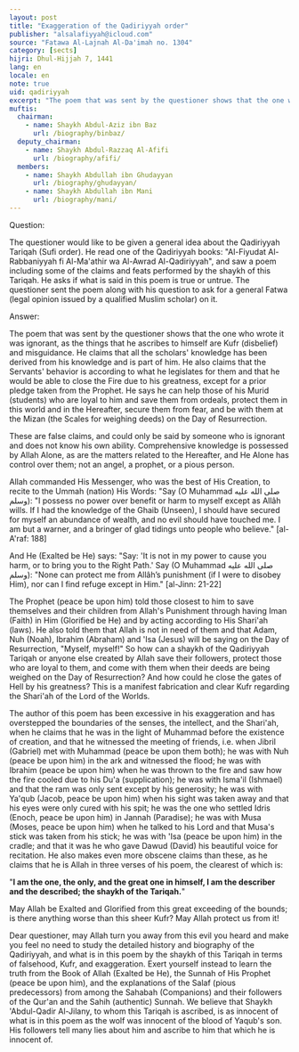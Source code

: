 ```yaml
---
layout: post
title: "Exaggeration of the Qadiriyyah order"
publisher: "alsalafiyyah@icloud.com"
source: "Fatawa Al-Lajnah Al-Da'imah no. 1304"
category: [sects]
hijri: Dhul-Hijjah 7, 1441
lang: en
locale: en
note: true
uid: qadiriyyah
excerpt: "The poem that was sent by the questioner shows that the one who wrote it was ignorant, as the things that he ascribes to himself are Kufr (disbelief) and misguidance. "
muftis:
  chairman: 
    - name: Shaykh Abdul-Aziz ibn Baz
      url: /biography/binbaz/
  deputy_chairman:
    - name: Shaykh Abdul-Razzaq Al-Afifi
      url: /biography/afifi/
  members: 
    - name: Shaykh Abdullah ibn Ghudayyan
      url: /biography/ghudayyan/
    - name: Shaykh Abdullah ibn Mani
      url: /biography/mani/
---
```


Question: 

The questioner would like to be given a general idea about the Qadiriyyah Tariqah (Sufi order). He read one of the Qadiriyyah books: "Al-Fiyudat Al-Rabbaniyyah fi Al-Ma'athir wa Al-Awrad Al-Qadiriyyah", and saw a poem including some of the claims and feats performed by the shaykh of this Tariqah. He asks if what is said in this poem is true or untrue. The questioner sent the poem along with his question to ask for a general Fatwa (legal opinion issued by a qualified Muslim scholar) on it.

Answer:

The poem that was sent by the questioner shows that the one who wrote it was ignorant, as the things that he ascribes to himself are Kufr (disbelief) and misguidance. He claims that all the scholars' knowledge has been derived from his knowledge and is part of him. He also claims that the Servants' behavior is according to what he legislates for them and that he would be able to close the Fire due to his greatness, except for a prior pledge taken from the Prophet. He says he can help those of his Murid (students) who are loyal to him and save them from ordeals, protect them in this world and in the Hereafter, secure them from fear, and be with them at the Mizan (the Scales for weighing deeds) on the Day of Resurrection.

These are false claims, and could only be said by someone who is ignorant and does not know his own ability. Comprehensive knowledge is possessed by Allah Alone, as are the matters related to the Hereafter, and He Alone has control over them; not an angel, a prophet, or a pious person. 

Allah commanded His Messenger, who was the best of His Creation, to recite to the Ummah (nation) His Words: "Say (O Muhammad صلى الله عليه وسلم): "I possess no power over benefit or harm to myself except as Allâh wills. If I had the knowledge of the Ghaib (Unseen), I should have secured for myself an abundance of wealth, and no evil should have touched me. I am but a warner, and a bringer of glad tidings unto people who believe." [al-A'raf: 188]

And He (Exalted be He) says: "Say: 'It is not in my power to cause you harm, or to bring you to the Right Path.' Say (O Muhammad صلى الله عليه وسلم): "None can protect me from Allâh’s punishment (if I were to disobey Him), nor can I find refuge except in Him." [al-Jinn: 21-22] 

The Prophet (peace be upon him) told those closest to him to save themselves and their children from Allah's Punishment through having Iman (Faith) in Him (Glorified be He) and by acting according to His Shari'ah (laws). He also told them that Allah is not in need of them and that Adam, Nuh (Noah), Ibrahim (Abraham) and 'Isa (Jesus) will be saying on the Day of Resurrection, "Myself, myself!" So how can a shaykh of the Qadiriyyah Tariqah or anyone else created by Allah save their followers, protect those who are loyal to them, and come with them when their deeds are being weighed on the Day of Resurrection? And how could he close the gates of Hell by his greatness? This is a manifest fabrication and clear Kufr regarding the Shari'ah of the Lord of the Worlds.

The author of this poem has been excessive in his exaggeration and has overstepped the boundaries of the senses, the intellect, and the Shari'ah, when he claims that he was in the light of Muhammad before the existence of creation, and that he witnessed the meeting of friends, i.e. when Jibril (Gabriel) met with Muhammad (peace be upon them both); he was with Nuh (peace be upon him) in the ark and witnessed the flood; he was with Ibrahim (peace be upon him) when he was thrown to the fire and saw how the fire cooled due to his Du'a (supplication); he was with Isma'il (Ishmael) and that the ram was only sent except by his generosity; he was with Ya'qub (Jacob, peace be upon him) when his sight was taken away and that his eyes were only cured with his spit; he was the one who settled Idris (Enoch, peace be upon him) in Jannah (Paradise); he was with Musa (Moses, peace be upon him) when he talked to his Lord and that Musa's stick was taken from his stick; he was with 'Isa (peace be upon him) in the cradle; and that it was he who gave Dawud (David) his beautiful voice for recitation. He also makes even more obscene claims than these, as he claims that he is Allah in three verses of his poem, the clearest of which is:

"**I am the one, the only, and the great one in himself, I am the describer and the described; the shaykh of the Tariqah.**"

May Allah be Exalted and Glorified from this great exceeding of the bounds; is there anything worse than this sheer Kufr? May Allah protect us from it!

Dear questioner, may Allah turn you away from this evil you heard and make you feel no need to study the detailed history and biography of the Qadiriyyah, and what is in this poem by the shaykh of this Tariqah in terms of falsehood, Kufr, and exaggeration. Exert yourself instead to learn the truth from the Book of Allah (Exalted be He), the Sunnah of His Prophet (peace be upon him), and the explanations of the Salaf (pious predecessors) from among the Sahabah (Companions) and their followers of the Qur'an and the Sahih (authentic) Sunnah. We believe that Shaykh 'Abdul-Qadir Al-Jilany, to whom this Tariqah is ascribed, is as innocent of what is in this poem as the wolf was innocent of the blood of Yaqub's son. His followers tell many lies about him and ascribe to him that which he is innocent of.
